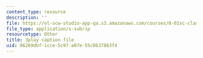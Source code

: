 ```yaml
---
content_type: resource
description: ''
file: https://ol-ocw-studio-app-qa.s3.amazonaws.com/courses/8-01sc-classical-mechanics-fall-2016/06269dbf1cce5c97a07e55c0b37863f4_3V5y9uq5au0.vtt
file_type: application/x-subrip
resourcetype: Other
title: 3play caption file
uid: 06269dbf-1cce-5c97-a07e-55c0b37863f4
---
```

